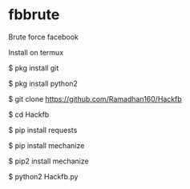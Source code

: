 # fbbrute

Brute force facebook

Install on termux

$ pkg install git

$ pkg install python2

$ git clone                https://github.com/Ramadhan160/Hackfb

$ cd Hackfb

$ pip install requests

$ pip install mechanize

$ pip2 install mechanize

$ python2 Hackfb.py
